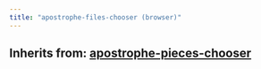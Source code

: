 ```yaml
---
title: "apostrophe-files-chooser (browser)"
---
```

## Inherits from: [apostrophe-pieces-chooser](../apostrophe-pieces/browser-apostrophe-pieces-chooser.html)

